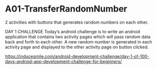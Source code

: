 # A01-TransferRandomNumber
2 activities with buttons that generates random numbers on each other.

DAY 1 CHALLENGE
Today’s android challenge is to write an android application that contains two activity pages which will pass random data back and forth to each other.
A new random number is generated in each activity page and displayed to the other activity page on button clicked.

https://inducesmile.com/android-development-challenge/day-1-of-100-days-android-app-development-challenge-for-beginners/
